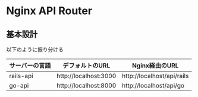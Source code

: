 # Nginx API Router

## 基本設計

以下のように振り分ける

| サーバーの言語 | デフォルトのURL | Nginx経由のURL |
|--|--|--|
| rails-api | http://localhost:3000 | http://localhost/api/rails |
| go-api | http://localhost:8000 | http://localhost/api/go |

